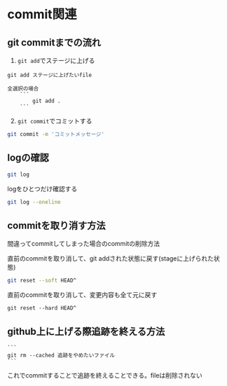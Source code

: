 # commit関連

## git commitまでの流れ
1. `git add`でステージに上げる
```
git add ステージに上げたいfile
```
	全選択の場合
		```
			git add .
		```

2. `git commit`でコミットする

```bash
git commit -m 'コミットメッセージ'
```

## logの確認

```bash
git log
```

logをひとつだけ確認する

```bash
git log --oneline
```


## commitを取り消す方法
間違ってcommitしてしまった場合のcommitの削除方法

直前のcommitを取り消して、git addされた状態に戻す(stageに上げられた状態)
```bash
git reset --soft HEAD^
```

直前のcommitを取り消して、変更内容も全て元に戻す
```
git reset --hard HEAD^
```

## github上に上げる際追跡を終える方法
	```
	git rm --cached 追跡をやめたいファイル
	```
 これでcommitすることで追跡を終えることできる。fileは削除されない

